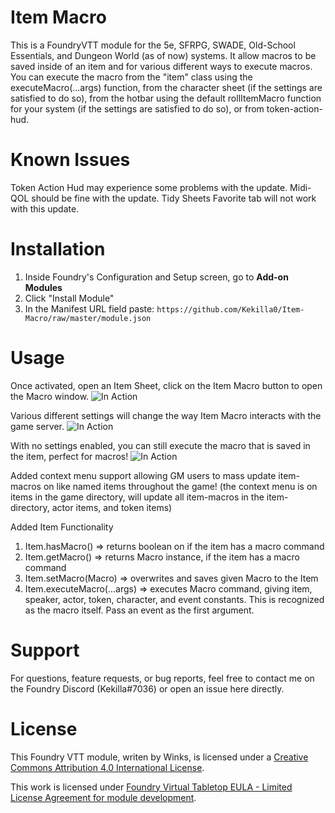 # Item Macro

This is a FoundryVTT module for the 5e, SFRPG, SWADE, Old-School Essentials, and Dungeon World (as of now) systems. It allow macros to be saved inside of an item and for various different ways to execute macros.  
You can execute the macro from the "item" class using the executeMacro(...args) function, from the character sheet (if the settings are satisfied to do so), from the hotbar using the default rollItemMacro function for your system (if the settings are satisfied to do so), or from token-action-hud.

# Known Issues

Token Action Hud may experience some problems with the update.
Midi-QOL should be fine with the update.
Tidy Sheets Favorite tab will not work with this update.

# Installation

1. Inside Foundry's Configuration and Setup screen, go to **Add-on Modules**
2. Click "Install Module"
3. In the Manifest URL field paste: `https://github.com/Kekilla0/Item-Macro/raw/master/module.json`

# Usage

Once activated, open an Item Sheet, click on the Item Macro button to open the Macro window.
![In Action](https://i.gyazo.com/a973845c112317bbef57691cfc657cb0.gif)

Various different settings will change the way Item Macro interacts with the game server.
![In Action](https://i.gyazo.com/34c41d778628a1b35adf11e0810e080c.png)

With no settings enabled, you can still execute the macro that is saved in the item, perfect for macros!
![In Action](https://i.gyazo.com/26ab88645e554ac5b7522a4e8b926e3c.gif)

Added context menu support allowing GM users to mass update item-macros on like named items throughout the game!
(the context menu is on items in the game directory, will update all item-macros in the item-directory, actor items, and token items)

Added Item Functionality

1. Item.hasMacro() => returns boolean on if the item has a macro command
2. Item.getMacro() => returns Macro instance, if the item has a macro command
3. Item.setMacro(Macro) => overwrites and saves given Macro to the Item
4. Item.executeMacro(...args) => executes Macro command, giving item, speaker, actor, token, character, and event constants. This is recognized as the macro itself. Pass an event as the first argument.

# Support

For questions, feature requests, or bug reports, feel free to contact me on the Foundry Discord (Kekilla#7036) or open an issue here directly.

# License

This Foundry VTT module, writen by Winks, is licensed under a [Creative Commons Attribution 4.0 International License](https://creativecommons.org/licenses/by/4.0/).

This work is licensed under [Foundry Virtual Tabletop EULA - Limited License Agreement for module development](https://foundryvtt.com/article/license/).

